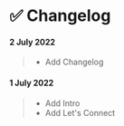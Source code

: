 # ✅ Changelog

#### 2 July 2022

> * Add Changelog

#### 1 July 2022

> * Add Intro
> * Add Let's Connect



